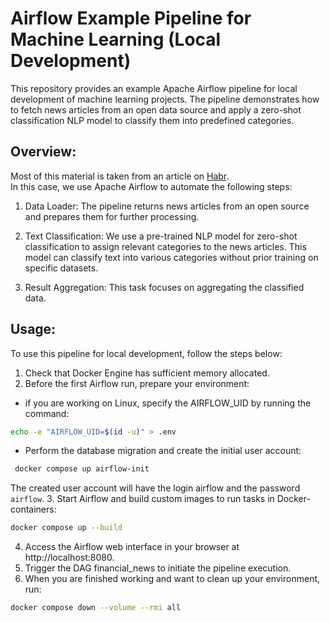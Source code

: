 # Airflow Example Pipeline for Machine Learning (Local Development)

This repository provides an example Apache Airflow pipeline for local development of machine learning projects. The pipeline demonstrates how to fetch news articles from an open data source and apply a zero-shot classification NLP model to classify them into predefined categories.

## Overview:
Most of this material is taken from an article on [Habr](https://habr.com/ru/amp/publications/737046/). \
In this case, we use Apache Airflow to automate the following steps:

1. Data Loader: The pipeline returns news articles from an open source and prepares them for further processing.

2. Text Classification: We use a pre-trained NLP model for zero-shot classification to assign relevant categories to the news articles.
This model can classify text into various categories without prior training on specific datasets.

3. Result Aggregation: This task focuses on aggregating the classified data.

## Usage:
To use this pipeline for local development, follow the steps below:
1. Check that Docker Engine has sufficient memory allocated.
2. Before the first Airflow run, prepare your environment:
- if you are working on Linux, specify the AIRFLOW_UID by running the command:
```zsh
echo -e "AIRFLOW_UID=$(id -u)" > .env
```
- Perform the database migration and create the initial user account:
```zsh
 docker compose up airflow-init
```
The created user account will have the login airflow and the password `airflow`.
3. Start Airflow and build custom images to run tasks in Docker-containers:
```zsh
docker compose up --build
```
4. Access the Airflow web interface in your browser at http://localhost:8080.
5. Trigger the DAG financial_news to initiate the pipeline execution.
6. When you are finished working and want to clean up your environment, run:
```zsh
docker compose down --volume --rmi all
```
